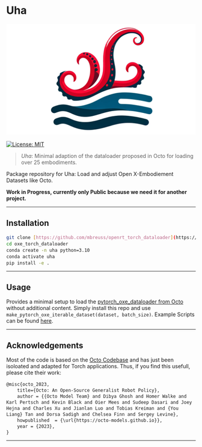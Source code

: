 # Uha
<img src="/img/uha_logo.png" alt="Uha Logo" width="850" height="auto">

[![License: MIT](https://img.shields.io/badge/License-MIT-yellow.svg)](https://opensource.org/licenses/MIT)

> *Uha*: Minimal adaption of the dataloader proposed in Octo for loading over 25 embodiments.

Package repository for Uha: Load and adjust Open X-Embodiement Datasets like Octo.

**Work in Progress, currently only Public because we need it for another project.**

---

## Installation

```bash
git clone [https://github.com/mbreuss/openrt_torch_dataloader](https://github.com/mbreuss/oxe_torch_dataloader.git)
cd oxe_torch_dataloader
conda create -n uha python=3.10
conda activate uha
pip install -e .
```

---

## Usage

Provides a minimal setup to load the [pytorch_oxe_dataloader from Octo](https://github.com/octo-models/octo/blob/main/examples/06_pytorch_oxe_dataloader.py) without additional content.
Simply install this repo and use `make_pytorch_oxe_iterable_dataset(dataset, batch_size)`. Example Scripts can be found [here](./scripts/README.md).

---

## Acknowledgements

Most of the code is based on the [Octo Codebase](https://github.com/octo-models/octo) and has just been isoloated and adapted for Torch applications.
Thus, if you find this usefull, please cite their work:

```
@misc{octo_2023,
    title={Octo: An Open-Source Generalist Robot Policy},
    author = {{Octo Model Team} and Dibya Ghosh and Homer Walke and Karl Pertsch and Kevin Black and Oier Mees and Sudeep Dasari and Joey Hejna and Charles Xu and Jianlan Luo and Tobias Kreiman and {You Liang} Tan and Dorsa Sadigh and Chelsea Finn and Sergey Levine},
    howpublished  = {\url{https://octo-models.github.io}},
    year = {2023},
}
```

--- 
